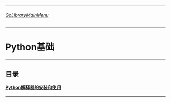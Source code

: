 ___________________________________________________________________________________________
###### [GoLibraryMainMenu](../_LibraryMainMenu_.md)
___________________________________________________________________________________________
# Python基础


___________________________________________________________________________________________

## 目录

#### [Python解释器的安装和使用](./PythonBasics/Python_001.md)

------

